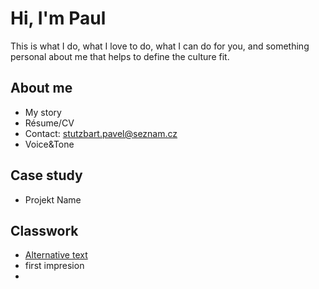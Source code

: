 # Hi, I'm Paul

This is what I do, what I love to do, what I can do for you, and something personal about me that helps to define the culture fit.

## About me

- My story
- Résume/CV
- Contact: stutzbart.pavel@seznam.cz
- Voice&Tone

## Case study

- Projekt Name

## Classwork

- [Alternative text](01-alternative-text/)
- first impresion
- 
